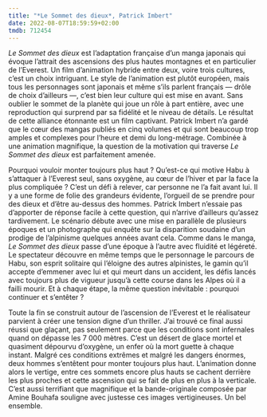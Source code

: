 ```yaml
---
title: "*Le Sommet des dieux*, Patrick Imbert"
date: 2022-08-07T18:59:59+02:00
tmdb: 712454 
---
```


*Le Sommet des dieux* est l’adaptation française d’un manga japonais qui évoque l’attrait des ascensions des plus hautes montagnes et en particulier de l’Everest. Un film d’animation hybride entre deux, voire trois cultures, c’est un choix intriguant. Le style de l’animation est plutôt européen, mais tous les personnages sont japonais et même s’ils parlent français — drôle de choix d’ailleurs —, c’est bien leur culture qui est mise en avant. Sans oublier le sommet de la planète qui joue un rôle à part entière, avec une reproduction qui surprend par sa fidélité et le niveau de détails. Le résultat de cette alliance étonnante est un film captivant. Patrick Imbert n’a gardé que le cœur des mangas publiés en cinq volumes et qui sont beaucoup trop amples et complexes pour l’heure et demi du long-métrage. Combinée à une animation magnifique, la question de la motivation qui traverse *Le Sommet des dieux* est parfaitement amenée.

Pourquoi vouloir monter toujours plus haut ? Qu’est-ce qui motive Habu à s’attaquer à l’Everest seul, sans oxygène, au cœur de l’hiver et par la face la plus compliquée ? C’est un défi à relever, car personne ne l’a fait avant lui. Il y a une forme de folie des grandeurs évidente, l’orgueil de se prendre pour des dieux et d’être au-dessus des hommes. Patrick Imbert n’essaie pas d’apporter de réponse facile à cette question, qui n’arrive d’ailleurs qu’assez tardivement. Le scénario débute avec une mise en parallèle de plusieurs époques et un photographe qui enquête sur la disparition soudaine d’un prodige de l’alpinisme quelques années avant cela. Comme dans le manga, *Le Sommet des dieux* passe d’une époque à l’autre avec fluidité et légéreté. Le spectateur découvre en même temps que le personnage le parcours de Habu, son esprit solitaire qui l’éloigne des autres alpinistes, le gamin qu’il accepte d’emmener avec lui et qui meurt dans un accident, les défis lancés avec toujours plus de vigueur jusqu’à cette course dans les Alpes où il a failli mourir. Et à chaque étape, la même question inévitable : pourquoi continuer et s’entêter ? 

Toute la fin se construit autour de l’ascension de l’Everest et le réalisateur parvient à créer une tension digne d’un thriller. J’ai trouvé ce final aussi réussi que glaçant, pas seulement parce que les conditions sont infernales quand on dépasse les 7 000 mètres. C’est un désert de glace mortel et quasiment dépourvu d’oxygène, un enfer où la mort guette à chaque instant. Malgré ces conditions extrêmes et malgré les dangers énormes, deux hommes s’entêtent pour monter toujours plus haut. L’animation donne alors le vertige, entre ces sommets encore plus hauts se cachent derrière les plus proches et cette ascension qui se fait de plus en plus à la verticale. C’est aussi terrifiant que magnifique et la bande-originale composée par Amine Bouhafa souligne avec justesse ces images vertigineuses. Un bel ensemble. 




